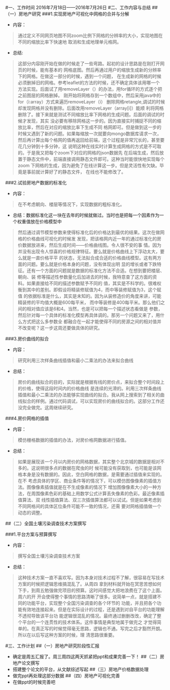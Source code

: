 #一、工作时间
2016年7月18日——2016年7月26日
#二、工作内容与总结
##（一）房地产研究
###1.实现房地产可视化中网格的合并与分解
+ 内容：
>通过定义不同网页地图不同zoom比例下网格的分辨率的大小，实现地图在不同的缩放比率下快速地
>取消和生成地理单元格网。
+ 总结:
>这部分内容刚开始在做的时候走了一些弯路。起初的设计思路是在刚打开网页的时候，能有基本的
>网格底图。然后再通过用户的缩放生成新的分辨率下的网格。在做这一部分的时候，遇到一个问题，
>在生成新的网格的时候必须删掉旧的网格。参考leaflet的方法的时候，还不确定具体该用哪一个
>方法实现。后面试了用removeLayer（）的办法，用for循环的方式逐个把之前图层的网格删掉。
>刚开始将网格存到一个数组中，然后采用java中的for（i:array）方式来遍历removeLayer（i）
>删除网格retangle,调试的时候却发现网格并没有删除。后面改用removeLayer（array[i]）能顺
>利将网格删除了。接下来就是测试不同缩放比率下网格的生成问题。后面的调试的时候才发现，其实
>没必要有移除网格这一步的。因为直接实时捕捉不同的缩放比率，然后在对应的缩放比率下生成不同
>格网即可。但是做到这一步的时候又遇到了新的问题。如果每缩放一次就要向mongo数据库请求一次，
>然后再计算出每个格网的值再返回给前端，这个过程是非常冗长的，甚至要花几分钟到十多分钟，这
>说明这种在线实时计算生成网格的方式是不可取的。于是我又把每个zoom下对应的网格的json数据先
>在后端生成，然后放置于静态文件中，前端直接调用静态文件即可。这种当时能很快地实现每个zoom
>下网格的生成，因为避免了在线计算这一步。但是灵活性有欠缺。毕竟是事前就计算好了的静态文件，
>在线也不能修改了。

###2.试验房地产数据的标准化
+ 内容：
>在不考虑朝向、楼层等情况下，实现数据的粗标准化。
+ 总结：数据标准化这一块在去年的时候就做过。当时也是把每一个因素作为一个权重值放在价格模型中
>然后通过调节模型参数来使得标准化后的价格达到最优的结果。这次在做网格的价格曲线可视化的时候发
>发现，把该格网内近一年的通过标准化的房价数据放进来，然后生成时间——价格曲线图。令人很不安的事
>情。因为并没有出现令人惊喜的价格规律特征。要么就是价格曲线上下浮动太大，要么就是一直价格平平
>的状态，无法拟合成合适的价格曲线模型。这有两方面的问题。要么就是价格本身的问题，没有体现出明
>显的增长或者下跌特征。还有一个方面的问题就是数据的标准化方法不合适。在想到要把楼层、朝向、装
>修等描述性参数量化后加进去的时候，我特意查了这方面的资料。如果直接给不同的描述参数赋予不同的
>值，其实是不科学的。很难权衡到其中的差别。即假设将精装修赋值为4，而中等装修赋值为3，这个赋值
>的依据标准是什么，其实是未知的。因为从装修造价的角度来讲，可能精装修的平均值大概是600每平米，
>而中等装修是400每平米。那么他们之间的相对值应该是6和4。当然，也是可以把每一个描述状态看做是
>参数，然后针对每一个具体的标准化模型再具体调的。那另一个问题又来了，用什么方式把这么多参数全
>都融合在一起才能使得不同的房源之间的相对值并不改变呢？这一步这周还要做具体的研究。

###3.房价曲线的拟合
+ 内容：
>研究利用三次样条曲线插值和最小二乘法的办法来拟合曲线
+ 总结：
>房价的曲线拟合的目的，实际就是根据有线的房价点，来拟合整个时间段上的价格，使得这段时间内的价格曲线
>是连续的光滑的。利用三次样条曲线插值和最小二乘法的办法能够实现曲线的拟合。我从网上搜索到了相关的曲
>线拟合的样例。通过代码调试，可以实现房价的曲线拟合的。这部分工作还没完全做完。这周继续研究。

###4.房价网格的插值
+ 内容：
>模仿栅格数据的插值的办法，对房价格网数据进行插值。
+ 总结：
>如果是展现该一个月以内房价的网格数据，其实整个北京城的数据是相对不多的。这说明很多点的数据在爬虫的时
>候可能没有获取到，也可能是该网格本身是没有数据的。因此，空白网格的数据，是需要通过插值来实现的。在不
>考虑具体的学区、商业条件等的情况下，可以模仿图像像素的插值方法。图像像素插值就是在不生成像素的情况下
>增加图像像素大小的一种方法，在周围像素色彩的基础上用数学公式计算丢失像素的色彩。最近像素插值算法、双
>线性插值算法、双三次插值算法都可以试试。但是如果考虑到不同网格间的具体区位条件可能不一致的情况，还需
>要对网格插值做一个动态的调整。

##（二）全国土壤污染调查技术方案撰写

###1.平台方案与预算撰写
+ 内容：
>撰写全国土壤污染调查技术方案
+ 总结：
>这种技术方案一直不喜欢写。因为本身对技术过程不了解，很容易在写技术方案的时候把逻辑思维搞混乱了。从周四
>拿到材料就开始在冥思苦想如何下手，到周五勉强做完项目的预算。这时间感觉大把地浪费在了这个上面。周六的开
>开会使得整个事情的思路清晰了很多。说简单一点，就是搭建不同的功能平台，实现整个全国污染调查的各个环节的
>功能，并且把各个功能有效地连接起来。但是在实际设计的过程，还是遇到对自平台的功能理解不透彻导致该平台功
>能逻辑很混乱的情况。最终通过删删改改，确定了整个平台的一个连贯性的技术体系。这件事情是典型地属于做完之
>才觉得简单的。在真正写的时候觉得毫无思路，逻辑也不通。写完之后才豁然开朗。所以在以后写这种方案的时候，理
>清思路很重要。


#三、工作计划
##（一）房地产研究阶段性汇报
+ 确定是周五汇报了。周三周四这两天抓紧把ppt和成果完善一下！
##（二）房地产论文撰写
+ 搭建整个论文的平台，从文献综述写起
##（三）房地产价格数据处理
+ 做完ppt再处理这部分数据
##（四）房地产可视化完善
+ 在做ppt的时候完善吧